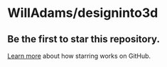 # WillAdams/designinto3d

## Be the first to star this repository.

[Learn more](https://help.github.com/articles/about-stars) about how starring works on GitHub.

